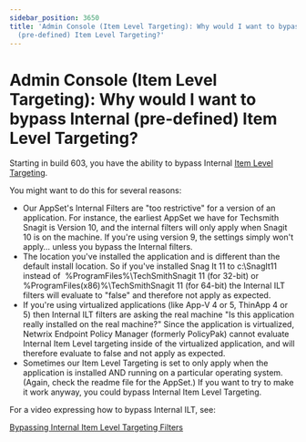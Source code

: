 ```yaml
---
sidebar_position: 3650
title: 'Admin Console (Item Level Targeting): Why would I want to bypass Internal
  (pre-defined) Item Level Targeting?'
---
```


# Admin Console (Item Level Targeting): Why would I want to bypass Internal (pre-defined) Item Level Targeting?

Starting in build 603, you have the ability to bypass Internal [Item Level Targeting](https://www.policypak.com/pp-blog/item-level-targeting).

You might want to do this for several reasons:

* Our AppSet's Internal Filters are "too restrictive" for a version of an application. For instance, the earliest AppSet we have for Techsmith Snagit is Version 10, and the internal filters will only apply when Snagit 10 is on the machine. If you're using version 9, the settings simply won't apply… unless you bypass the Internal filters.
* The location you've installed the application and is different than the default install location. So if you've installed Snag It 11 to c:\SnagIt11 instead of  %ProgramFiles%\TechSmithSnagit 11 (for 32-bit) or %ProgramFiles(x86)%\TechSmithSnagit 11 (for 64-bit) the Internal ILT filters will evaluate to "false" and therefore not apply as expected.
* If you're using virtualized applications (like App-V 4 or 5, ThinApp 4 or 5) then Internal ILT filters are asking the real machine "Is this application really installed on the real machine?" Since the application is virtualized, Netwrix Endpoint Policy Manager (formerly PolicyPak) cannot evaluate Internal Item Level targeting inside of the virtualized application, and will therefore evaluate to false and not apply as expected.
* Sometimes our Item Level Targeting is set to only apply when the application is installed AND running on a particular operating system. (Again, check the readme file for the AppSet.) If you want to try to make it work anyway, you could bypass Internal Item Level Targeting.

For a video expressing how to bypass Internal ILT, see:

[Bypassing Internal Item Level Targeting Filters](../../../Video/ApplicationSettings/ItemLevelTargetingBypass)